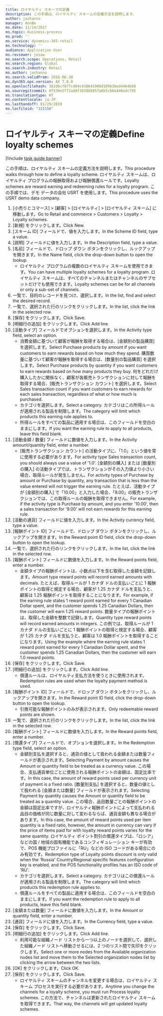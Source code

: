 ```yaml
---
title: ロイヤルティ スキーマの定義
description: この手順は、ロイヤルティ スキームの定義方法を説明します。
author: jashanno
manager: AnnBe
ms.date: 11/14/2017
ms.topic: business-process
ms.prod: ''
ms.service: dynamics-365-retail
ms.technology: ''
audience: Application User
ms.reviewer: josaw
ms.search.scope: Operations, Retail
ms.search.region: Global
ms.search.industry: Retail
ms.author: jashanno
ms.search.validFrom: 2016-06-30
ms.dyn365.ops.version: AX 7.0.0
ms.openlocfilehash: 362d6cf877c484c438641980d109b3bed4464b68
ms.sourcegitcommit: 0f530e5f72a40f383868957a6b5cb0e446e4c795
ms.translationtype: HT
ms.contentlocale: ja-JP
ms.lasthandoff: 01/29/2019
ms.locfileid: "315156"
---
```

# <a name="define-loyalty-schemes"></a><span data-ttu-id="197c6-103">ロイヤルティ スキーマの定義</span><span class="sxs-lookup"><span data-stu-id="197c6-103">Define loyalty schemes</span></span>

[!include [task guide banner](../includes/task-guide-banner.md)]

<span data-ttu-id="197c6-104">この手順は、ロイヤルティ スキームの定義方法を説明します。</span><span class="sxs-lookup"><span data-stu-id="197c6-104">This procedure walks through how to define a loyalty scheme.</span></span> <span data-ttu-id="197c6-105">ロイヤルティ スキームは、ロイヤルティ プログラムの報酬取得および報酬償還ルールです。</span><span class="sxs-lookup"><span data-stu-id="197c6-105">Loyalty schemes are reward earning and redeeming rules for a loyalty program.</span></span> <span data-ttu-id="197c6-106">この手順では、デモ データの会社 USRT を使用します。</span><span class="sxs-lookup"><span data-stu-id="197c6-106">This procedure uses the USRT demo data company.</span></span>

1. <span data-ttu-id="197c6-107">[小売りとコマース] > [顧客] > [ロイヤルティ] > [ロイヤルティ スキーム] に移動します。</span><span class="sxs-lookup"><span data-stu-id="197c6-107">Go to Retail and commerce > Customers > Loyalty > Loyalty schemes.</span></span>
2. <span data-ttu-id="197c6-108">[新規] をクリックします。</span><span class="sxs-lookup"><span data-stu-id="197c6-108">Click New.</span></span>
3. <span data-ttu-id="197c6-109">[スキーム ID] フィールドで、値を入力します。</span><span class="sxs-lookup"><span data-stu-id="197c6-109">In the Scheme ID field, type a value.</span></span>
4. <span data-ttu-id="197c6-110">[説明] フィールドに値を入力します。</span><span class="sxs-lookup"><span data-stu-id="197c6-110">In the Description field, type a value.</span></span>
5. <span data-ttu-id="197c6-111">[名前] フィールドで、ドロップ ダウン ボタンをクリックし、ルックアップを開きます。</span><span class="sxs-lookup"><span data-stu-id="197c6-111">In the Name field, click the drop-down button to open the lookup.</span></span>
    * <span data-ttu-id="197c6-112">ロイヤルティ プログラムの複数のロイヤルティ スキームを使用できます。</span><span class="sxs-lookup"><span data-stu-id="197c6-112">You can have multiple loyalty schemes for a loyalty program.</span></span> <span data-ttu-id="197c6-113">ロイヤルティ スキームは、すべてのチャンネルまたはチャンネルのサブセットだけでも使用できます。</span><span class="sxs-lookup"><span data-stu-id="197c6-113">Loyalty schemes can be for all channels or only a sub-set of channels.</span></span>  
6. <span data-ttu-id="197c6-114">一覧で、目的のレコードを見つけ、選択します。</span><span class="sxs-lookup"><span data-stu-id="197c6-114">In the list, find and select the desired record.</span></span>
7. <span data-ttu-id="197c6-115">一覧で、選択された行のリンクをクリックします。</span><span class="sxs-lookup"><span data-stu-id="197c6-115">In the list, click the link in the selected row.</span></span>
8. <span data-ttu-id="197c6-116">[保存] をクリックします。</span><span class="sxs-lookup"><span data-stu-id="197c6-116">Click Save.</span></span>
9. <span data-ttu-id="197c6-117">[明細行の追加] をクリックします。</span><span class="sxs-lookup"><span data-stu-id="197c6-117">Click Add line.</span></span>
10. <span data-ttu-id="197c6-118">[活動タイプ] フィールドでオプションを選択します。</span><span class="sxs-lookup"><span data-stu-id="197c6-118">In the Activity type field, select an option.</span></span>
    * <span data-ttu-id="197c6-119">消費金額に基づいて顧客が報酬を取得する場合は、[金額別の製品購買] を選択します。</span><span class="sxs-lookup"><span data-stu-id="197c6-119">Select Purchase products by amount if you want customers to earn rewards based on how much they spend.</span></span> <span data-ttu-id="197c6-120">購買数量に基づいて顧客が報酬を取得する場合は、[数量別の製品購買] を選択します。</span><span class="sxs-lookup"><span data-stu-id="197c6-120">Select Purchase products by quantity if you want customers to earn rewards based on how many products they buy.</span></span>  <span data-ttu-id="197c6-121">何をどれだけ購入したかに関係なく、顧客が各販売トランザクションに対して報酬を取得する場合、[販売トランザクション カウント] を選択します。</span><span class="sxs-lookup"><span data-stu-id="197c6-121">Select Sales transaction count if you want customers to earn rewards for each sales transaction, regardless of what or how much is purchased.</span></span>  
    * <span data-ttu-id="197c6-122">カテゴリを選択します。</span><span class="sxs-lookup"><span data-stu-id="197c6-122">Select a category.</span></span> <span data-ttu-id="197c6-123">カテゴリはこの所得ルールが適用される製品を制限します。</span><span class="sxs-lookup"><span data-stu-id="197c6-123">The category will limit which products this earning rule applies to.</span></span>  
    * <span data-ttu-id="197c6-124">所得ルールをすべての製品に適用する場合は、このフィールドを空白のままにします。</span><span class="sxs-lookup"><span data-stu-id="197c6-124">If you want the earning rule to apply to all products, leave this field blank.</span></span>  
11. <span data-ttu-id="197c6-125">[活動金額 / 数量] フィールドに数値を入力します。</span><span class="sxs-lookup"><span data-stu-id="197c6-125">In the Activity amount/quantity field, enter a number.</span></span>
    *  <span data-ttu-id="197c6-126">[販売トランザクション カウント] の活動タイプに、「1.0」という値を常に使用する必要があります。</span><span class="sxs-lookup"><span data-stu-id="197c6-126">For activity type Sales transaction count, you should always use a value of '1.0'.</span></span> <span data-ttu-id="197c6-127">[金額別の購入] または [数量別の購入] の活動タイプでは、トランザクションがその入力値より小さい場合、取得ルールが発生しません。</span><span class="sxs-lookup"><span data-stu-id="197c6-127">For activity types of Purchase by amount or Purchase by quantity, any transaction that is less than the value entered will not trigger the earning rule.</span></span> <span data-ttu-id="197c6-128">たとえば、活動タイプが [金額別の購入] で「10.00」と入力した場合、「9.00」の販売トランザクションでは、この取得ルールの報酬を取得できません。</span><span class="sxs-lookup"><span data-stu-id="197c6-128">For example, if the activity type is Purchase by amount, and you enter '10.00', then a sales transaction for '9.00' will not earn rewards for this earning rule.</span></span>  
12. <span data-ttu-id="197c6-129">[活動の通貨] フィールドに値を入力します。</span><span class="sxs-lookup"><span data-stu-id="197c6-129">In the Activity currency field, type a value.</span></span>
13. <span data-ttu-id="197c6-130">[報酬ポイント ID] フィールドで、ドロップ ダウン ボタンをクリックし、ルックアップを開きます。</span><span class="sxs-lookup"><span data-stu-id="197c6-130">In the Reward point ID field, click the drop-down button to open the lookup.</span></span>
14. <span data-ttu-id="197c6-131">一覧で、選択された行のリンクをクリックします。</span><span class="sxs-lookup"><span data-stu-id="197c6-131">In the list, click the link in the selected row.</span></span>
15. <span data-ttu-id="197c6-132">[報酬ポイント] フィールドに数値を入力します。</span><span class="sxs-lookup"><span data-stu-id="197c6-132">In the Reward points field, enter a number.</span></span>
    * <span data-ttu-id="197c6-133">金額タイプの報酬ポイントは、小数点以下を含む取得した金額を記録します。</span><span class="sxs-lookup"><span data-stu-id="197c6-133">Amount type reward points will record earned amounts with decimals.</span></span> <span data-ttu-id="197c6-134">たとえば、取得ルールが 1 カナダ ドルの支払いごとに 1 報酬ポイントの取得と規定する場合、顧客が 1.25 カナダ ドルを支払うと、顧客は 1.25 報酬ポイントを取得することになります。</span><span class="sxs-lookup"><span data-stu-id="197c6-134">For example, if the earning rule states 1 reward point earned for every 1 Canadian Dollar spent, and the customer spends 1.25 Canadian Dollars, then the customer will earn 1.25 reward points.</span></span> <span data-ttu-id="197c6-135">数量タイプの報酬ポイントは、取得した金額を整数で記録します。</span><span class="sxs-lookup"><span data-stu-id="197c6-135">Quantity type reward points will record earned amounts in integers.</span></span> <span data-ttu-id="197c6-136">この例では、取得ルールが 1 カナダ ドルの支払いごとに 1 報酬ポイントの取得と規定する場合、顧客が 1.25 カナダ ドルを支払うと、顧客は 1.0 報酬ポイントを取得することになります。</span><span class="sxs-lookup"><span data-stu-id="197c6-136">Using the example where the earning rule states 1 reward point earned for every 1 Canadian Dollar spent, and the customer spends 1.25 Canadian Dollars, then the customer will earn 1.0 reward points.</span></span>  
16. <span data-ttu-id="197c6-137">[保存] をクリックします。</span><span class="sxs-lookup"><span data-stu-id="197c6-137">Click Save.</span></span>
17. <span data-ttu-id="197c6-138">[明細行の追加] をクリックします。</span><span class="sxs-lookup"><span data-stu-id="197c6-138">Click Add line.</span></span>
    * <span data-ttu-id="197c6-139">償還ルールは、ロイヤルティ支払方法を使うときに使用されます。</span><span class="sxs-lookup"><span data-stu-id="197c6-139">Redemption rules are used when the loyalty payment method is used.</span></span>  
18. <span data-ttu-id="197c6-140">[報酬ポイント ID] フィールドで、ドロップ ダウン ボタンをクリックし、ルックアップを開きます。</span><span class="sxs-lookup"><span data-stu-id="197c6-140">In the Reward point ID field, click the drop-down button to open the lookup.</span></span>
    * <span data-ttu-id="197c6-141">引換可能な報酬ポイントのみが表示されます。</span><span class="sxs-lookup"><span data-stu-id="197c6-141">Only redeemable reward points are shown.</span></span>  
19. <span data-ttu-id="197c6-142">一覧で、選択された行のリンクをクリックします。</span><span class="sxs-lookup"><span data-stu-id="197c6-142">In the list, click the link in the selected row.</span></span>
20. <span data-ttu-id="197c6-143">[報酬ポイント] フィールドに数値を入力します。</span><span class="sxs-lookup"><span data-stu-id="197c6-143">In the Reward points field, enter a number.</span></span>
21. <span data-ttu-id="197c6-144">[償還タイプ] フィールドで、オプションを選択します。</span><span class="sxs-lookup"><span data-stu-id="197c6-144">In the Redemption type field, select an option.</span></span>
    * <span data-ttu-id="197c6-145">金額別支払を選択すると、通貨の値として扱われる金額または数量フィールドが表示されます。</span><span class="sxs-lookup"><span data-stu-id="197c6-145">Selecting Payment by amount causes the Amount or quantity field to be treated as a currency value.</span></span> <span data-ttu-id="197c6-146">この場合、支払通貨単位ごとに使用される報酬ポイントの金額は、固定比率です。</span><span class="sxs-lookup"><span data-stu-id="197c6-146">In this case, the amount of reward points used per currency unit of payment is a fixed ratio.</span></span> <span data-ttu-id="197c6-147">[数量別支払] を選択すると、数量の値として扱われる [金額または数量] フィールドが表示されます。</span><span class="sxs-lookup"><span data-stu-id="197c6-147">Selecting Payment by quantity causes the Amount or quantity field to be treated as a quantity value.</span></span> <span data-ttu-id="197c6-148">この場合、品目数量ごとの報酬ポイントの金額は固定比率ですが、ロイヤルティ報酬ポイントによって支払われる品目の価格が同じ数量に対して変わるならば、通貨金額も異なる場合があります。</span><span class="sxs-lookup"><span data-stu-id="197c6-148">In this case, the amount of reward points used per item quantity is a fixed ratio, however, the amount in currency can vary if the price of items paid for with loyalty reward points varies for the same quantity.</span></span> <span data-ttu-id="197c6-149">ロイヤルティ ポイント割引の償還タイプは、「ロシア」などの国 / 地域の固有機能であるコンフィギュレーション キーが有効で、POS 機能プロファイルに「RU」などの ISO コードがある場合にのみ有効です。</span><span class="sxs-lookup"><span data-stu-id="197c6-149">Redemption type of Loyalty points discount is only valid when the 'Russia' Country/Regional specific features configuration key is enabled, and the POS functionality profiles has an ISO code of 'RU'.</span></span>  
    * <span data-ttu-id="197c6-150">カテゴリを選択します。</span><span class="sxs-lookup"><span data-stu-id="197c6-150">Select a category.</span></span> <span data-ttu-id="197c6-151">カテゴリはこの償還ルールが適用される製品を制限します。</span><span class="sxs-lookup"><span data-stu-id="197c6-151">The category will limit which products this redemption rule applies to.</span></span>  
    * <span data-ttu-id="197c6-152">償還ルールをすべての製品に適用する場合は、このフィールドを空白のままにします。</span><span class="sxs-lookup"><span data-stu-id="197c6-152">If you want the redemption rule to apply to all products, leave this field blank.</span></span>  
22. <span data-ttu-id="197c6-153">[金額または数量] フィールドに数値を入力します。</span><span class="sxs-lookup"><span data-stu-id="197c6-153">In the Amount or quantity field, enter a number.</span></span>
23. <span data-ttu-id="197c6-154">[通貨] フィールドに値を入力します。</span><span class="sxs-lookup"><span data-stu-id="197c6-154">In the Currency field, type a value.</span></span>
24. <span data-ttu-id="197c6-155">[保存] をクリックします。</span><span class="sxs-lookup"><span data-stu-id="197c6-155">Click Save.</span></span>
25. <span data-ttu-id="197c6-156">[明細行の追加] をクリックします。</span><span class="sxs-lookup"><span data-stu-id="197c6-156">Click Add line.</span></span>
    * <span data-ttu-id="197c6-157">利用可能な組織ノード リストから一つ以上のノードを選択して、選択した組織ノード リストへ移動させるには、2 つのリスト間で矢印をクリックします。</span><span class="sxs-lookup"><span data-stu-id="197c6-157">Select one or more nodes from the Available organization nodes list and move them to the Selected organization nodes list by clicking the arrow between the two lists.</span></span>  
26. <span data-ttu-id="197c6-158">[OK] をクリックします。</span><span class="sxs-lookup"><span data-stu-id="197c6-158">Click OK.</span></span>
27. <span data-ttu-id="197c6-159">[保存] をクリックします。</span><span class="sxs-lookup"><span data-stu-id="197c6-159">Click Save.</span></span>
    * <span data-ttu-id="197c6-160">ロイヤルティ スキームのチャンネルを変更する場合は、ロイヤルティ スキーム プロセスを実行する必要があります。</span><span class="sxs-lookup"><span data-stu-id="197c6-160">Anytime you change the channels for a loyalty scheme, you must run Process loyalty schemes.</span></span> <span data-ttu-id="197c6-161">この方法で、チャンネルは更新されたロイヤルティ スキームを取得できます。</span><span class="sxs-lookup"><span data-stu-id="197c6-161">That way, the channels will get updated loyalty schemes.</span></span>  

